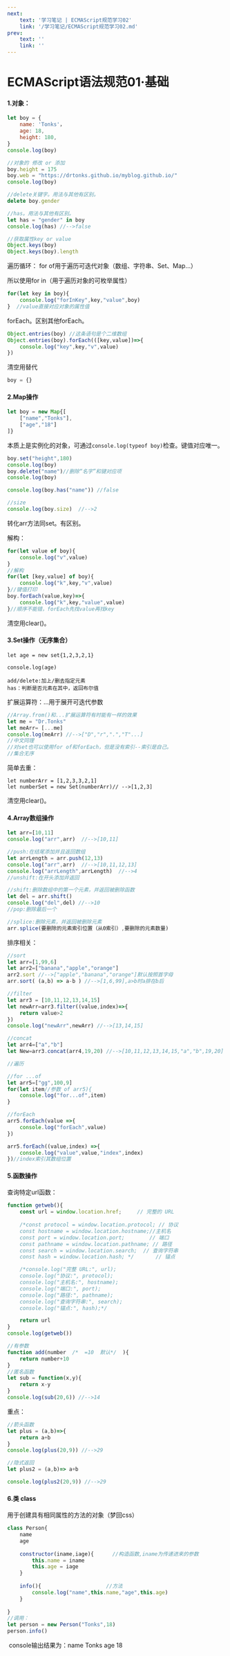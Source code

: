 ```yaml
---
next:  
    text: '学习笔记 | ECMAScript规范学习02'
    link: '/学习笔记/ECMAScript规范学习02.md'
prev:
    text: ''
    link: ''
---
```

# ECMAScript语法规范01·基础

#### 1.对象：

```js
let boy = {
	name: 'Tonks'，
	age: 18,
	height: 180,
}
console.log(boy)

//对象的 修改 or 添加
boy.height = 175
boy.web = "https://drtonks.github.io/myblog.github.io/"
console.log(boy)

//delete关键字。用法与其他有区别。
delete boy.gender

//has。用法与其他有区别。
let has = "gender" in boy
console.log(has) //-->false

//获取属性key or value
Object.keys(boy)
Object.keys(boy).length
```

遍历循环：
for of用于遍历可迭代对象（数组、字符串、Set、Map...）

所以使用for in（用于遍历对象的可枚举属性）

```js
for(let key in boy){
	console.log("forInKey",key,"value",boy)
}  //value直接对应对象的属性值
```

forEach。区别其他forEach。

```js
Object.entries(boy) //这条语句是个二维数组
Object.entries(boy).forEach(([key,value])=>{
	console.log("key",key,"v",value)
})
```

清空用替代

```js
boy = {}
```



#### 2.Map操作

```js
let boy = new Map{[
	["name","Tonks"],
	["age","18"]
]}
```

​	本质上是实例化的对象，可通过`console.log(typeof boy)`检查。键值对应唯一。

```js
boy.set("height",180)
console.log(boy) 
boy.delete("name")//删除“名字”和键对应项
console.log(boy) 

console.log(boy.has("name")) //false

//size
console.log(boy.size)  //-->2
```

转化arr方法同set。有区别。

解构：

```js
for(let value of boy){
	console.log("v",value)
}
//解构
for(let [key,value] of boy){
	console.log("k",key,"v",value)
}//键值打印
boy.forEach(value,key)=>{
	console.log("k",key,"value",value)
}//顺序不能错，forEach先找value再找key
```

清空用clear()。

#### 3.Set操作（无序集合）

```
let age = new set{1,2,3,2,1}
```

```
console.log(age)
```



```
add/delete:加上/删去指定元素
has：判断是否元素在其中，返回布尔值
```

扩展运算符：...用于展开可迭代参数

```js
//Array.from()和...扩展运算符有时能有一样的效果
let me = "Dr.Tonks"
let meArr= [...me]
console.log(meArr) //-->["D","r",".","T"...]
//中文同理
//对set也可以使用for of和forEach，但是没有索引--索引是自己。
//集合无序
```

简单去重：

```
let numberArr = [1,2,3,3,2,1]
let numberSet = new Set(numberArr)// -->[1,2,3]
```

清空用clear()。

#### 4.Array数组操作

```js
let arr=[10,11]
console.log("arr",arr)  //-->[10,11]

//push:在结尾添加并且返回数组
let arrLength = arr.push(12,13)
console.log("arr",arr)  //-->[10,11,12,13]
console.log("arrLength",arrLength)  //-->4
//unshift:在开头添加并返回

//shift:删除数组中的第一个元素，并返回被删除函数
let del = arr.shift()
console.log("del",del) //-->10
//pop:删除最后一个

//splice:删除元素，并返回被删除元素
arr.splice(要删除的元素索引位置（从0索引）,要删除的元素数量)

```

排序相关：

```js
//sort
let arr=[1,99,6]
let arr2=["banana","apple","orange"]
arr2.sort //-->["apple","banana","orange"]默认按照首字母
arr.sort( (a,b) => a-b ) //-->[1,6,99],a>b时a排在b后

//filter
let arr3 = [10,11,12,13,14,15]
let newArr=arr3.filter((value,index)=>{
	return value>2
})
console.log("newArr",newArr) //-->[13,14,15]

//concat
let arr4=["a","b"]
let New=arr3.concat(arr4,19,20) //-->[10,11,12,13,14,15,"a","b",19,20]

```

```js
//遍历

//for ...of
let arr5=["gg",100,9]
for(let item//参数 of arr5){
	console.log("for...of",item)
}

//forEach
arr5.forEach(value =>{
	console.log("forEach",value)
})

arr5.forEach((value,index) =>{
	console.log("value",value,"index",index)
})//index索引其数组位置
```



#### 5.函数操作

查询特定url函数：

```js
function getweb(){
	const url = window.location.href;     // 完整的 URL
	
	/*const protocol = window.location.protocol; // 协议
	const hostname = window.location.hostname;//主机名
	const port = window.location.port;        // 端口
	const pathname = window.location.pathname; // 路径
	const search = window.location.search;  // 查询字符串
	const hash = window.location.hash; */       // 锚点

	/*console.log("完整 URL:", url);
	console.log("协议:", protocol);
	console.log("主机名:", hostname);
	console.log("端口:", port);
	console.log("路径:", pathname);
	console.log("查询字符串:", search);
	console.log("锚点:", hash);*/

	return url
}
console.log(getweb())
```

```js
//有参数
function add(number  /*  =10  默认*/  ){
	return number+10
}
//匿名函数
let sub = function(x,y){
	return x-y
}
console.log(sub(20,6)) //-->14
```

重点：

```js
//箭头函数
let plus = (a,b)=>{
	return a+b
}
console.log(plus(20,9)) //-->29

//隐式返回
let plus2 = (a,b)=> a+b

console.log(plus2(20,9)) //-->29
```



#### 6.类 class

用于创建具有相同属性的方法的对象（梦回css）

```js
class Person{
	name
	age
	
	constructor(iname,iage){      //构造函数,iname为传递进来的参数
		this.name = iname
		this.age = iage
	}
	
	info(){						//方法
		console.log("name",this.name,"age",this.age)
	}
	
}
//调用：
let person = new Person("Tonks",18)
person.info()
```

​	console输出结果为：name Tonks age 18